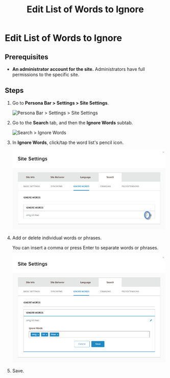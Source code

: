 ﻿---
uid: edit-list-of-words-to-ignore
locale: en
title: Edit List of Words to Ignore
dnneditions: DNN Platform,Evoq Content,Evoq Engage
dnnversion: 09.02.00
related-topics: create-list-of-words-to-ignore,delete-list-of-words-to-ignore
---

# Edit List of Words to Ignore

## Prerequisites

*   **An administrator account for the site.** Administrators have full permissions to the specific site.

## Steps

1.  Go to **Persona Bar \> Settings \> Site Settings**.
    
    ![Persona Bar > Settings > Site Settings](/images/scr-pbar-host-Settings-E91.png)
    
2.  Go to the **Search** tab, and then the **Ignore Words** subtab.
    
    ![Search > Ignore Words](/images/scr-pbtabs-all-Settings-SiteSettings-Search-IgnoreWords-E90.png)
    
3.  In **Ignore Words**, click/tap the word list's pencil icon.
    
      
    
    ![](/images/scr-SiteSettings-Search-IgnoreWords-edit-icon-E90.png)
    
      
    
4.  Add or delete individual words or phrases.
    
    You can insert a comma or press Enter to separate words or phrases.
    
      
    
    ![](/images/scr-SiteSettings-Search-IgnoreWords-edit-indiv-E90.png)
    
      
    
5.  Save.

